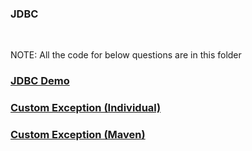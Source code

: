 ### JDBC
<br>

NOTE: All the code for below questions are in this folder
<br>

### [JDBC Demo](JDBC-Demo)
### [Custom Exception (Individual)](employee-details-custom-exception)
### [Custom Exception (Maven)](custom-exception-maven)
